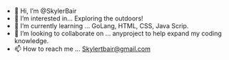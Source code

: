 - 👋 Hi, I’m @SkylerBair
- 👀 I’m interested in... Exploring the outdoors! 
- 🌱 I’m currently learning ... GoLang, HTML, CSS, Java Scrip.
- 💞️ I’m looking to collaborate on ... anyproject to help expand my coding knowledge. 
- 📫 How to reach me ... Skylertbair@gmail.com

<!---
SkylerBair/SkylerBair is a ✨ special ✨ repository because its `README.md` (this file) appears on your GitHub profile.
You can click the Preview link to take a look at your changes.
--->

